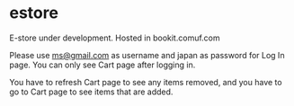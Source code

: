 # estore

E-store under development. Hosted in bookit.comuf.com

Please use ms@gmail.com as username and japan as password for Log In page. You can only see Cart page after logging in.

You have to refresh Cart page to see any items removed, and you have to go to Cart page to see items that are added.
